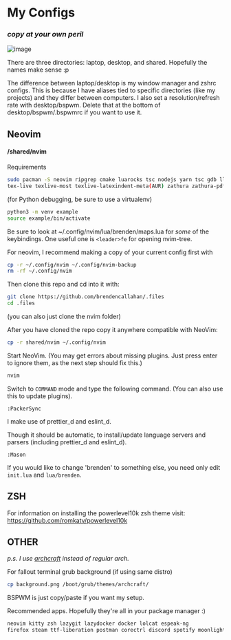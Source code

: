 # My Configs

### *copy at your own peril*

![image](https://user-images.githubusercontent.com/47364240/219877011-74160be8-e661-44b8-93e4-ea7a404c4012.png)

There are three directories: laptop, desktop, and shared.
Hopefully the names make sense :p

The difference between laptop/desktop is my window manager and zshrc configs.
This is because I have aliases tied to specific directories (like my projects) and they differ between computers.
I also set a resolution/refresh rate with desktop/bspwm.
Delete that at the bottom of desktop/bspwm/.bspwmrc if you want to use it.


## Neovim
#### /shared/nvim
Requirements
```bash
sudo pacman -S neovim ripgrep cmake luarocks tsc nodejs yarn tsc gdb lldb python-pip
tex-live texlive-most texlive-latexindent-meta(AUR) zathura zathura-pdf-mupdf
```
(for Python debugging, be sure to use a virtualenv)
```bash
python3 -m venv example
source example/bin/activate
```

Be sure to look at ~/.config/nvim/lua/brenden/maps.lua for *some* of the keybindings.
One useful one is `<leader>fe` for opening nvim-tree.

For neovim, I recommend making a copy of your current config first with
```bash
cp -r ~/.config/nvim ~/.config/nvim-backup
rm -rf ~/.config/nvim
```
Then clone this repo and cd into it with:
```bash
git clone https://github.com/brendencallahan/.files
cd .files
```
(you can also just clone the nvim folder)

After you have cloned the repo copy it anywhere compatible with NeoVim:
```bash
cp -r shared/nvim ~/.config/nvim
```
Start NeoVim. (You may get errors about missing plugins. Just press enter to ignore them, as the next step should fix this.)
```bash
nvim
```
Switch to `COMMAND` mode and type the following command. (You can also use this to update plugins).
```
:PackerSync
```
I make use of prettier_d and eslint_d.

Though it should be automatic, to install/update language servers and parsers
(including prettier_d and eslint_d).
```
:Mason
```
If you would like to change 'brenden' to something else, you need only edit `init.lua` and `lua/brenden`.

## ZSH
For information on installing the powerlevel10k zsh theme visit:
https://github.com/romkatv/powerlevel10k

## OTHER
*p.s. I use [archcraft](https://archcraft.io/) instead of regular arch.*

For fallout terminal grub background (if using same distro)
```bash
cp background.png /boot/grub/themes/archcraft/
```
BSPWM is just copy/paste if you want my setup.

Recommended apps. Hopefully they're all in your package manager :)
```bash
neovim kitty zsh lazygit lazydocker docker lolcat espeak-ng
firefox steam ttf-liberation postman corectrl discord spotify moonlight
```
